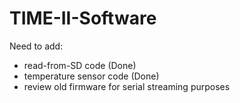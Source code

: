 # TIME-II-Software

Need to add:
- read-from-SD code (Done)
- temperature sensor code (Done)
- review old firmware for serial streaming purposes
